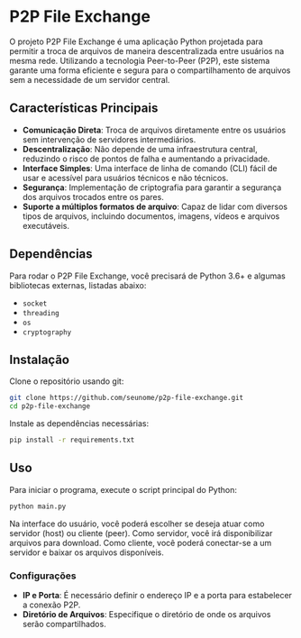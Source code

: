 # P2P File Exchange

O projeto P2P File Exchange é uma aplicação Python projetada para permitir a troca de arquivos de maneira
descentralizada entre usuários na mesma rede. Utilizando a tecnologia Peer-to-Peer (P2P), este sistema garante
uma forma eficiente e segura para o compartilhamento de arquivos sem a necessidade de um servidor central.

## Características Principais
- **Comunicação Direta**: Troca de arquivos diretamente entre os usuários sem intervenção de servidores intermediários.
- **Descentralização**: Não depende de uma infraestrutura central, reduzindo o risco de pontos de falha e aumentando a privacidade.
- **Interface Simples**: Uma interface de linha de comando (CLI) fácil de usar e acessível para usuários técnicos e não técnicos.
- **Segurança**: Implementação de criptografia para garantir a segurança dos arquivos trocados entre os pares.
- **Suporte a múltiplos formatos de arquivo**: Capaz de lidar com diversos tipos de arquivos, incluindo documentos, imagens, vídeos e arquivos executáveis.

## Dependências
Para rodar o P2P File Exchange, você precisará de Python 3.6+ e algumas bibliotecas externas, listadas abaixo:

- `socket`
- `threading`
- `os`
- `cryptography`

## Instalação

Clone o repositório usando git:

```bash
git clone https://github.com/seunome/p2p-file-exchange.git
cd p2p-file-exchange
```

Instale as dependências necessárias:

```bash
pip install -r requirements.txt
```

## Uso
Para iniciar o programa, execute o script principal do Python:

```bash
python main.py
```

Na interface do usuário, você poderá escolher se deseja atuar como servidor (host) ou cliente (peer).
Como servidor, você irá disponibilizar arquivos para download. Como cliente, você poderá conectar-se a um servidor e baixar os arquivos disponíveis.

### Configurações
- **IP e Porta**: É necessário definir o endereço IP e a porta para estabelecer a conexão P2P.
- **Diretório de Arquivos**: Especifique o diretório de onde os arquivos serão compartilhados.


